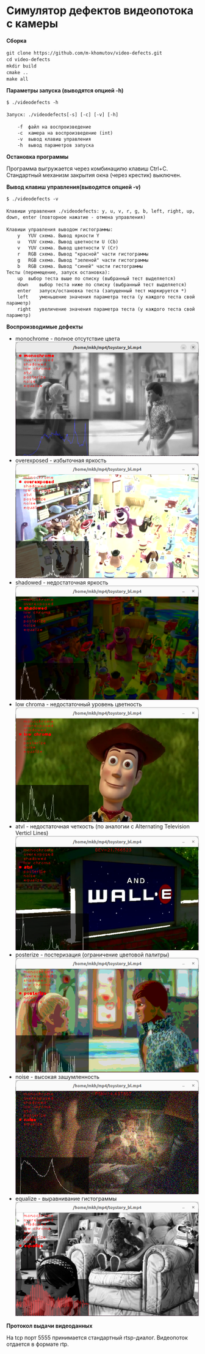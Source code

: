 # Симулятор дефектов видеопотока с камеры

**Сборка**

`git clone https://github.com/m-khomutov/video-defects.git`  
`cd video-defects`  
`mkdir build`  
`cmake ..`  
`make all`  

**Параметры запуска (выводятся опцией -h)**

```
$ ./videodefects -h

Запуск: ./videodefects[-s] [-c] [-v] [-h]

	-f	файл на воспроизведение
	-c	камера на воспроизведение (int)
	-v	вывод клавиш управления
	-h	вывод параметров запуска
```


**Остановка программы**

Программа выгружается через комбинацилю клавиш Ctrl+C.  
Стандартный механизм закрытия окна (через крестик) выключен.  

**Вывод клавиш управления(выводятся опцией -v)**

```
$ ./videodefects -v

Клавиши управления ./videodefects: y, u, v, r, g, b, left, right, up, down, enter (повторное нажатие - отмена управления)

Клавиши управления выводом гистограммы:
	y	YUV схема. Вывод яркости Y
	u	YUV схема. Вывод цветности U (Cb)
	v	YUV схема. Вывод цветности V (Cr)
	r	RGB схема. Вывод "красной" части гистограммы
	g	RGB схема. Вывод "зеленой" части гистограммы
	b	RGB схема. Вывод "синей" части гистограммы
Тесты (перемещение, запуск остановка):
	up	выбор теста выше по списку (выбранный тест выделяется)
	down	выбор теста ниже по списку (выбранный тест выделяется)
	enter	запуск/остановка теста (запущенный тест маркируется *)
	left	уменьшение значения параметра теста (у каждого теста свой параметр)
	right	увеличение значения параметра теста (у каждого теста свой параметр)

```

**Воспроизводимые дефекты**

* monochrome - полное отсутствие цвета
  ![](images/monochrome.png)
* overexposed - избыточная яркость  
  ![](images/overexposed.png)
* shadowed - недостаточная яркость  
  ![](images/shadowed.png)
* low chroma - недостаточный уровень цветность  
  ![](images/low_chroma.png)
* atvl - недостаточная четкость (по аналогии с Alternating Television Verticl Lines)  
  ![](images/atvl.png)
* posterize - постеризация (ограничение цветовой палитры)  
  ![](images/posterize.png)
* noise - высокая зашумленность  
  ![](images/noise.png)
* equalize - выравнивание гистограммы  
  ![](images/equalize.png)

**Протокол выдачи видеоданных**

На tcp порт 5555 принимается стандартный rtsp-диалог. Видеопоток отдается в формате rtp.  

